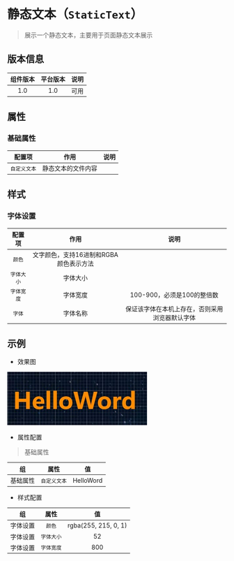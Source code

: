 
# 静态文本（`StaticText`）

> 展示一个静态文本，主要用于页面静态文本展示

## 版本信息

|组件版本|平台版本|说明|
|:---:|:---:|:---:|
|1.0|1.0|可用|

## 属性

### 基础属性

|配置项|作用|说明|
|:---:|:---:|:---:|
|`自定义文本`| 静态文本的文件内容||


## 样式

### 字体设置

|配置项|作用|说明|
|:---:|:---:|:---:|
|`颜色`| 文字颜色，支持16进制和RGBA颜色表示方法||
|`字体大小`|字体大小||
|`字体宽度`|字体宽度|100-900，必须是100的整倍数|
|`字体`|字体名称|保证该字体在本机上存在，否则采用浏览器默认字体|


## 示例

- 效果图

![静态文本](./img/staticText.jpg)

- 属性配置

> 基础属性

|组|属性|值|
|:---:|:---:|:---:|
|基础属性| `自定义文本`|HelloWord|

- 样式配置

|组|属性|值|
|:---:|:---:|:---:|
|字体设置| `颜色`|rgba(255, 215, 0, 1)|
|字体设置|`字体大小`|52|
|字体设置|`字体宽度`|800|